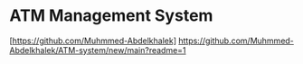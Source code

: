 # ATM Management System

[https://github.com/Muhmmed-Abdelkhalek]
https://github.com/Muhmmed-Abdelkhalek/ATM-system/new/main?readme=1
